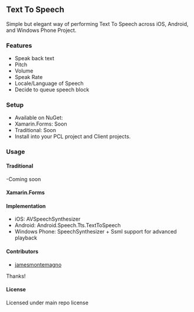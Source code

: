 ## Text To Speech

Simple but elegant way of performing Text To Speech across iOS, Android, and Windows Phone Project.

### Features
* Speak back text
* Pitch
* Volume
* Speak Rate
* Locale/Language of Speech
* Decide to queue speech block


### Setup
* Available on NuGet:
* Xamarin.Forms: Soon
* Traditional: Soon
* Install into your PCL project and Client projects.

### Usage
#### Traditional

-Coming soon

#### Xamarin.Forms


#### Implementation

* iOS: AVSpeechSynthesizer
* Android: Android.Speech.Tts.TextToSpeech
* Windows Phone: SpeechSynthesizer + Ssml support for advanced playback



#### Contributors
* [jamesmontemagno](https://github.com/jamesmontemagno)

Thanks!

#### License
Licensed under main repo license
